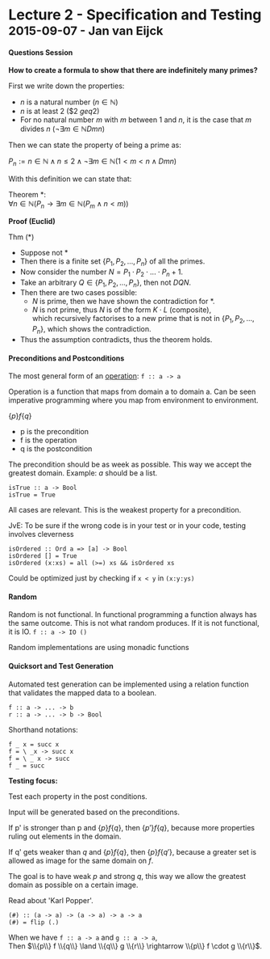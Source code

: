 # Lecture 2 - Specification and Testing<br><small>2015-09-07 - Jan van Eijck</small>

#### Questions Session

**How to create a formula to show that there are indefinitely many primes?**

First we write down the properties:

*   $n$ is a natural number ($n \in \mathbb{N}$)
*   $n$ is at least 2 ($2 $geq 2$)
*   For no natural number $m$ with $m$ between $1$ and $n$, it is the case that $m$ divides $n$ ($\neg \exists m \in \mathbb{N} D m n$)

Then we can state the property of being a prime as:

$P_n := n \in \mathbb{N} \land n \leq 2 \land \neg \exists m \in \mathbb{N} (1 < m < n \land D m n)$

With this definition we can state that:

Theorem *:  
$\forall n \in \mathbb{N} (P_n \rightarrow \exists m \in \mathbb{N} (P_m \land n \lt m))$

**Proof (Euclid)**

<div class="proof">

Thm (\*)

*   Suppose not *
*   Then there is a finite set $\{ P_1,P_2,...,P_n \}$ of all the primes.
*   Now consider the number $N = P_1 \cdot P_2 \cdot ... \cdot P_n + 1$.
*   Take an arbitrary $Q \in \{ P_1,P_2,...,P_n \}$, then not $D Q N$.
*   Then there are two cases possible:
    *   $N$ is prime, then we have shown the contradiction for \*.
    *   $N$ is not prime, thus $N$ is of the form $K \cdot L$ (composite),  
        which recursively factorises to a new prime that is not in $\{ P_1,P_2,...,P_n \}$, which shows the contradiction.
*   Thus the assumption contradicts, thus the theorem holds.

</div>

#### Preconditions and Postconditions

The most general form of an <span style="text-decoration: underline;">operation</span>: `f :: a -> a`

Operation is a function that maps from domain a to domain a. Can be seen imperative programming where you map from environment to environment.

$\{p\} f \{q\}$

*   p is the precondition
*   f is the operation
*   q is the postcondition

The precondition should be as week as possible. This way we accept the greatest domain. Example: $a$ should be a list.

```
isTrue :: a -> Bool
isTrue = True
```

All cases are relevant. This is the weakest property for a precondition.

JvE: To be sure if the wrong code is in your test or in your code, testing involves cleverness

```
isOrdered :: Ord a => [a] -> Bool
isOrdered [] = True
isOrdered (x:xs) = all (>=) xs && isOrdered xs
```

Could be optimized just by checking if `x < y` in `(x:y:ys)`

#### Random

Random is not functional. In functional programming a function always has the same outcome. This is not what random produces. If it is not functional, it is IO. `f :: a -> IO ()`

Random implementations are using monadic functions

#### Quicksort and Test Generation

Automated test generation can be implemented using a relation function that validates the mapped data to a boolean.

```
f :: a -> ... -> b
r :: a -> ... -> b -> Bool
```

Shorthand notations:

```
f _ x = succ x
f = \ _x -> succ x
f = \ _ x -> succ
f _ = succ
```

**Testing focus:**

Test each property in the post conditions.

Input will be generated based on the preconditions.

If p' is stronger than p and $\{p\} f \{q\}$, then $\{ p' \} f \{ q \}$, because more properties ruling out elements in the domain.

If q' gets weaker than $q$ and $\{p\} f \{q\}$, then $\{p\} f \{q'\}$, because a greater set is allowed as image for the same domain on $f$.

The goal is to have weak $p$ and strong $q$, this way we allow the greatest domain as possible on a certain image.

Read about 'Karl Popper'.

```
(#) :: (a -> a) -> (a -> a) -> a -> a
(#) = flip (.)
```

When we have `f :: a -> a` and `g :: a -> a`,  
Then $\\{p\\} f \\{q\\} \land \\{q\\} g \\{r\\} \rightarrow \\{p\\} f \cdot g \\{r\\}$.
